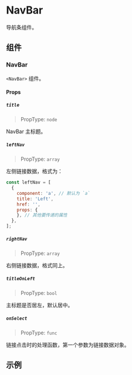 # NavBar

导航条组件。

## 组件

### NavBar

`<NavBar>` 组件。

#### Props

##### `title`

> PropType: `node`

NavBar 主标题。

##### `leftNav`

> PropType: `array`

左侧链接数据，格式为：

```javascript
const leftNav = [
  {
    component: 'a', // 默认为 `a`
    title: 'Left',
    href: '',
    props: {
    }, // 其他要传递的属性
  },
];
```

##### `rightNav`

> PropType: `array`

右侧链接数据，格式同上。


##### `titleOnLeft`

> PropType: `bool`

主标题是否居左，默认居中。

##### `onSelect`

> PropType: `func`

链接点击时的处理函数，第一个参数为链接数据对象。


## 示例
